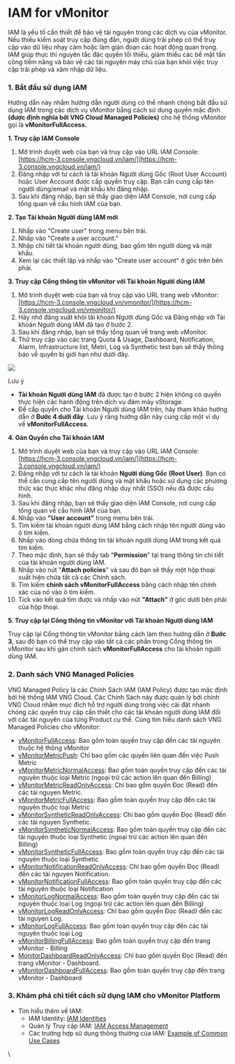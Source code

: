 # IAM for vMonitor

IAM là yếu tố cần thiết để bảo vệ tài nguyên trong các dịch vụ của vMonitor. Nếu thiếu kiểm soát truy cập đúng đắn, người dùng trái phép có thể truy cập vào dữ liệu nhạy cảm hoặc làm gián đoạn các hoạt động quan trọng. IAM giúp thực thi nguyên tắc đặc quyền tối thiểu, giảm thiểu các bề mặt tấn công tiềm năng và bảo vệ các tài nguyên máy chủ của bạn khỏi việc truy cập trái phép và xâm nhập dữ liệu.

### **1. Bắt đầu sử dụng IAM** 

Hướng dẫn này nhằm hướng dẫn người dùng có thể nhanh chóng bắt đầu sử dụng IAM trong các dịch vụ vMonitor bằng cách sử dụng quyền mặc định **(được định nghĩa bởi VNG Cloud Managed Policies)** cho hệ thống vMonitor gọi là **vMonitorFullAccess.**

**1. Truy cập IAM Console**

1. Mở trình duyệt web của bạn và truy cập vào URL IAM Console: [https://hcm-3.console.vngcloud.vn/iam/](https://hcm-3.console.vngcloud.vn/iam/)
2. Đăng nhập với tư cách là tài khoản Người dùng Gốc (Root User Account) hoặc User Account được cấp quyền truy cập. Bạn cần cung cấp tên người dùng/email và mật khẩu khi đăng nhập.
3. Sau khi đăng nhập, bạn sẽ thấy giao diện IAM Console, nơi cung cấp tổng quan về cấu hình IAM của bạn.

**2. Tạo Tài khoản Người dùng IAM mới**

1. Nhấp vào "Create user" trong menu bên trái.
2. Nhấp vào "Create a user account."
3. Nhập chi tiết tài khoản người dùng, bao gồm tên người dùng và mật khẩu.
4. Xem lại các thiết lập và nhấp vào "Create user account" ở góc trên bên phải.

**3. Truy cập Cổng thông tin vMonitor với Tài khoản Người dùng IAM**

1. Mở trình duyệt web của bạn và truy cập vào URL trang web vMonitor: [https://hcm-3.console.vngcloud.vn/vmonitor/](https://hcm-3.console.vngcloud.vn/vmonitor/)
2. Hãy nhớ đăng xuất khỏi tài khoản Người dùng Gốc và Đăng nhập với Tài khoản Người dùng IAM đã tạo ở bước 2.
3. Sau khi đăng nhập, bạn sẽ thấy tổng quan về trang web vMonitor.
4. Thử truy cập vào các trang Quota & Usage, Dashboard, Notification, Alarm, Infrastructure list, Metri, Log và Synthetic test bạn sẽ thấy thông báo về quyền bị giới hạn như dưới đây.

![](https://docs.vngcloud.vn/download/attachments/59806588/image2023-8-1\_16-51-34.png?version=1\&modificationDate=1690883873000\&api=v2)

Lưu ý

* **Tài khoản Người dùng IAM** đã được tạo ở bước 2 hiện không có quyền thực hiện các hành động trên dịch vụ đám mây vStorage.
* Để cấp quyền cho Tài khoản Người dùng IAM trên, hãy tham khảo hướng dẫn ở **Bước 4 dưới đây**. Lưu ý rằng hướng dẫn này cung cấp một ví dụ về **vMonitorFullAccess.**

**4. Gán Quyền cho Tài khoản IAM**

1. Mở trình duyệt web của bạn và truy cập vào URL IAM Console: [https://hcm-3.console.vngcloud.vn/iam/](https://hcm-3.console.vngcloud.vn/iam/)
2. Đăng nhập với tư cách là tài khoản **Người dùng Gốc (Root User)**. Bạn có thể cần cung cấp tên người dùng và mật khẩu hoặc sử dụng các phương thức xác thực khác như đăng nhập duy nhất (SSO) nếu đã được cấu hình.
3. Sau khi đăng nhập, bạn sẽ thấy giao diện IAM Console, nơi cung cấp tổng quan về cấu hình IAM của bạn.
4. Nhấp vào **"User account"** trong menu bên trái.
5. Tìm kiếm tài khoản người dùng IAM bằng cách nhập tên người dùng vào ô tìm kiếm.
6. Nhấp vào dòng chứa thông tin tài khoản người dùng IAM trong kết quả tìm kiếm.
7. Theo mặc định, bạn sẽ thấy tab "**Permission**" tại trang thông tin chi tiết của tài khoản người dùng IAM.
8. Nhấp vào nút "**Attach policies**" và sau đó bạn sẽ thấy một hộp thoại xuất hiện chứa tất cả các Chính sách.
9. Tìm kiếm **chính sách vMonitorFullAccess** bằng cách nhập tên chính xác của nó vào ô tìm kiếm.
10. Tick vào kết quả tìm được và nhấp vào nút **"Attach"** ở góc dưới bên phải của hộp thoại.

**5. Truy cập lại Cổng thông tin vMonitor với Tài khoản Người dùng IAM**

Truy cập lại Cổng thông tin vMonitor bằng cách làm theo hướng dẫn ở **Bước 3**, sau đó bạn có thể truy cập vào tất cả các phần trong Cổng thông tin vMonitor sau khi gán chính sách **vMonitorFullAccess** cho tài khoản người dùng IAM.

### **2. Danh sách VNG Managed Policies** 

VNG Managed Policy là các Chính Sách IAM (IAM Policy) được tạo mặc định bởi hệ thống IAM VNG Cloud. Các Chính Sách này được quản lý bởi chính VNG Cloud nhằm mục đích hỗ trợ người dùng trong việc cài đặt nhanh chóng các quyền truy cập cần thiết cho các tài khoản người dùng IAM đối với các tài nguyên của từng Product cụ thể. Cùng tìm hiểu danh sách VNG Managed Policies cho vMonitor:

* [vMonitorFullAccess](https://hcm-3.console.vngcloud.vn/iam/policies/5e892948-7052-4042-b69b-e584c87948df): Bao gồm toàn quyền truy cập đến các tài nguyên thuộc hệ thông vMonitor
* [vMonitorMetricPush](https://hcm-3.console.vngcloud.vn/iam/policies/4679ef00-d815-11ed-afa1-0242ac120002): Chỉ bao gồm các quyền liên quan đến việc Push Metric
* [vMonitorMetricNormalAccess](https://hcm-3.console.vngcloud.vn/iam/policies/70397a23-9632-4816-a2dd-aedaede4cafc): Bao gồm toàn quyền truy cập đến các tài nguyên thuộc loại Metric (ngoại trừ các action lên quan đến Billing)
* [vMonitorMetricReadOnlyAccess](https://hcm-3.console.vngcloud.vn/iam/policies/9e4c030a-660e-4c55-b5f9-9626892f403a): Chỉ bao gồm quyền Đọc (Read) đến các tài nguyen Metric.
* [vMonitorMetricFullAccess](https://hcm-3.console.vngcloud.vn/iam/policies/008dbe64-27b6-438b-a7cd-092cf1e1498d): Bao gồm toàn quyền truy cập đến các tài nguyên thuộc loại Metric
* [vMonitorSyntheticReadOnlyAccess](https://hcm-3.console.vngcloud.vn/iam/policies/7af1a187-9f58-4e3d-9fa3-db3380ecffbb): Chỉ bao gồm quyền Đọc (Read) đến các tài nguyen Synthetic.
* [vMonitorSyntheticNormalAccess](https://hcm-3.console.vngcloud.vn/iam/policies/2d844b3a-467f-4216-9f77-2270467fd710): Bao gồm toàn quyền truy cập đến các tài nguyên thuộc loại Synthetic (ngoại trừ các action lên quan đến Billing)
* [vMonitorSyntheticFullAccess](https://hcm-3.console.vngcloud.vn/iam/policies/a0b85faa-8cff-481a-b549-1e7d5a5a085c): Bao gồm toàn quyền truy cập đến các tài nguyên thuộc loại Synthetic
* [vMonitorNotificationReadOnlyAccess](https://hcm-3.console.vngcloud.vn/iam/policies/8e42191e-b8ad-4d2e-a38e-410db9ca00c5): Chỉ bao gồm quyền Đọc (Read) đến các tài nguyen Notification.
* [vMonitorNotificationFullAccess](https://hcm-3.console.vngcloud.vn/iam/policies/a80df946-8d72-4ce2-aa83-d4288cbbf5b9): Bao gồm toàn quyền truy cập đến các tài nguyên thuộc loại Notification
* [vMonitorLogNormalAccess](https://hcm-3.console.vngcloud.vn/iam/policies/bb6325b2-14cf-456c-996a-2388d6f6289b): Bao gồm toàn quyền truy cập đến các tài nguyên thuộc loại Log (ngoại trừ các action lên quan đến Billing)
* [vMonitorLogReadOnlyAccess](https://hcm-3.console.vngcloud.vn/iam/policies/d2ae3ffd-b607-4d05-b247-9b300206f4c2): Chỉ bao gồm quyền Đọc (Read) đến các tài nguyen Log.
* [vMonitorLogFullAccess](https://hcm-3.console.vngcloud.vn/iam/policies/9ea5e2fe-6e44-4bb7-8b7a-6a42d6f614f1): Bao gồm toàn quyền truy cập đến các tài nguyên thuộc loại Log
* [vMonitorBillingFullAccess](https://hcm-3.console.vngcloud.vn/iam/policies/9218604f-2a14-4d30-86b8-fde0d6a1630a): Bao gồm toàn quyền truy cập đến trang vMonitor - Billing
* [MonitorDashboardReadOnlyAccess](https://hcm-3.console.vngcloud.vn/iam/policies/7246921b-f0c3-4fee-8a00-341d8785800a): Chỉ bao gồm quyền Đọc (Read) đến trang vMonitor - Dashboard.
* [vMonitorDashboardFullAccess](https://hcm-3.console.vngcloud.vn/iam/policies/e5ce8dc3-4d25-4a0c-8af9-50e939f13759): Bao gồm toàn quyền truy cập đến trang vMonitor - Dashboard

### **3. Khám phá chi tiết cách sử dụng IAM cho vMonitor Platform** 

* Tìm hiểu thêm về IAM:
  * IAM Identity: [IAM Identities](https://docs.vngcloud.vn/display/ONVINA/IAM+Identities)
  * Quản lý Truy cập IAM: [IAM Access Management](https://docs.vngcloud.vn/display/ONVINA/IAM+Access+Management)
  * Các trường hợp sử dụng thông thường của IAM: [Example of Common Use Cases](https://docs.vngcloud.vn/display/ONVINA/Example+of+Common+Use+Cases)

\
